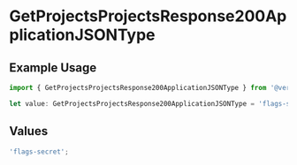 # GetProjectsProjectsResponse200ApplicationJSONType

## Example Usage

```typescript
import { GetProjectsProjectsResponse200ApplicationJSONType } from '@vercel/client/models/operations';

let value: GetProjectsProjectsResponse200ApplicationJSONType = 'flags-secret';
```

## Values

```typescript
'flags-secret';
```
